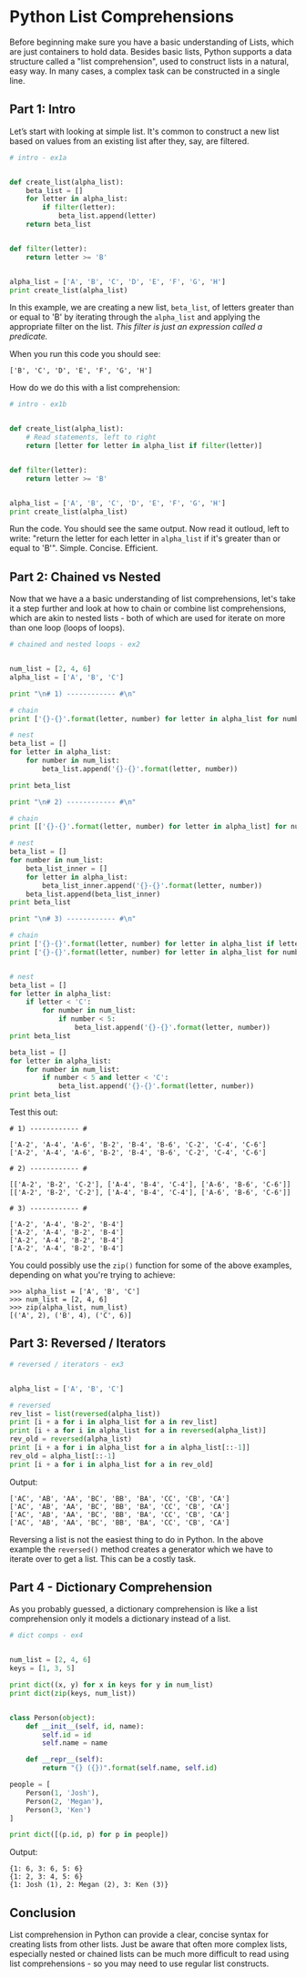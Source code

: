 # Python List Comprehensions

Before beginning make sure you have a basic understanding of Lists, which are just containers to hold data. Besides basic lists, Python supports a data structure called a "list comprehension", used to construct lists in a natural, easy way. In many cases, a complex task can be constructed in a single line.

## Part 1: Intro

Let’s start with looking at simple list. It's common to construct a new list based on values from an existing list after they, say, are filtered. 

```python
# intro - ex1a


def create_list(alpha_list):
    beta_list = []
    for letter in alpha_list:
        if filter(letter):
            beta_list.append(letter)
    return beta_list


def filter(letter):
    return letter >= 'B'


alpha_list = ['A', 'B', 'C', 'D', 'E', 'F', 'G', 'H']
print create_list(alpha_list)
```

In this example, we are creating a new list, `beta_list`, of letters greater than or equal to 'B' by iterating through the `alpha_list` and applying the appropriate filter on the list. *This filter is just an expression called a predicate.*

When you run this code you should see:

```
['B', 'C', 'D', 'E', 'F', 'G', 'H']
```

How do we do this with a list comprehension: 

```python
# intro - ex1b


def create_list(alpha_list):
    # Read statements, left to right
    return [letter for letter in alpha_list if filter(letter)]


def filter(letter):
    return letter >= 'B'


alpha_list = ['A', 'B', 'C', 'D', 'E', 'F', 'G', 'H']
print create_list(alpha_list)
```

Run the code. You should see the same output. Now read it outloud, left to write: "return the letter for each letter in `alpha_list` if it's greater than or equal to 'B'". Simple. Concise. Efficient.

## Part 2: Chained vs Nested

Now that we have a a basic understanding of list comprehensions, let's take it a step further and look at how to chain or combine list comprehensions, which are akin to nested lists - both of which are used for iterate on more than one loop (loops of loops).

```python
# chained and nested loops - ex2


num_list = [2, 4, 6]
alpha_list = ['A', 'B', 'C']

print "\n# 1) ------------ #\n"

# chain
print ['{}-{}'.format(letter, number) for letter in alpha_list for number in num_list]

# nest
beta_list = []
for letter in alpha_list:
    for number in num_list:
        beta_list.append('{}-{}'.format(letter, number))

print beta_list

print "\n# 2) ------------ #\n"

# chain
print [['{}-{}'.format(letter, number) for letter in alpha_list] for number in num_list]

# nest
beta_list = []
for number in num_list:
    beta_list_inner = []
    for letter in alpha_list:
        beta_list_inner.append('{}-{}'.format(letter, number))
    beta_list.append(beta_list_inner)
print beta_list

print "\n# 3) ------------ #\n"

# chain
print ['{}-{}'.format(letter, number) for letter in alpha_list if letter < 'C' for number in num_list if number < 5]
print ['{}-{}'.format(letter, number) for letter in alpha_list for number in num_list if number < 5 and letter < 'C']


# nest
beta_list = []
for letter in alpha_list:
    if letter < 'C':
        for number in num_list:
            if number < 5:
                beta_list.append('{}-{}'.format(letter, number))
print beta_list

beta_list = []
for letter in alpha_list:
    for number in num_list:
        if number < 5 and letter < 'C':
            beta_list.append('{}-{}'.format(letter, number))
print beta_list
```

Test this out:

```
# 1) ------------ #

['A-2', 'A-4', 'A-6', 'B-2', 'B-4', 'B-6', 'C-2', 'C-4', 'C-6']
['A-2', 'A-4', 'A-6', 'B-2', 'B-4', 'B-6', 'C-2', 'C-4', 'C-6']

# 2) ------------ #

[['A-2', 'B-2', 'C-2'], ['A-4', 'B-4', 'C-4'], ['A-6', 'B-6', 'C-6']]
[['A-2', 'B-2', 'C-2'], ['A-4', 'B-4', 'C-4'], ['A-6', 'B-6', 'C-6']]

# 3) ------------ #

['A-2', 'A-4', 'B-2', 'B-4']
['A-2', 'A-4', 'B-2', 'B-4']
['A-2', 'A-4', 'B-2', 'B-4']
['A-2', 'A-4', 'B-2', 'B-4']
```

You could possibly use the `zip()` function for some of the above examples, depending on what you're trying to achieve:

```
>>> alpha_list = ['A', 'B', 'C']
>>> num_list = [2, 4, 6]
>>> zip(alpha_list, num_list)
[('A', 2), ('B', 4), ('C', 6)]
```

## Part 3: Reversed / Iterators

```python
# reversed / iterators - ex3


alpha_list = ['A', 'B', 'C']

# reversed 
rev_list = list(reversed(alpha_list))
print [i + a for i in alpha_list for a in rev_list]
print [i + a for i in alpha_list for a in reversed(alpha_list)]
rev_old = reversed(alpha_list)
print [i + a for i in alpha_list for a in alpha_list[::-1]]
rev_old = alpha_list[::-1]
print [i + a for i in alpha_list for a in rev_old]
```

Output:

```
['AC', 'AB', 'AA', 'BC', 'BB', 'BA', 'CC', 'CB', 'CA']
['AC', 'AB', 'AA', 'BC', 'BB', 'BA', 'CC', 'CB', 'CA']
['AC', 'AB', 'AA', 'BC', 'BB', 'BA', 'CC', 'CB', 'CA']
['AC', 'AB', 'AA', 'BC', 'BB', 'BA', 'CC', 'CB', 'CA']
```

Reversing a list is not the easiest thing to do in Python. In the above example the `reversed()` method creates a generator which we have to iterate over to get a list. This can be a costly task.


## Part 4 - Dictionary Comprehension

As you probably guessed, a dictionary comprehension is like a list comprehension only it models a dictionary instead of a list.

```python
# dict comps - ex4


num_list = [2, 4, 6]
keys = [1, 3, 5]

print dict((x, y) for x in keys for y in num_list)
print dict(zip(keys, num_list))


class Person(object):
    def __init__(self, id, name):
        self.id = id
        self.name = name

    def __repr__(self):
        return "{} ({})".format(self.name, self.id)

people = [
    Person(1, 'Josh'),
    Person(2, 'Megan'),
    Person(3, 'Ken')
]

print dict([(p.id, p) for p in people])
```

Output:

```
{1: 6, 3: 6, 5: 6}
{1: 2, 3: 4, 5: 6}
{1: Josh (1), 2: Megan (2), 3: Ken (3)}
```


## Conclusion

List comprehension in Python can provide a clear, concise syntax for creating lists from other lists. Just be aware that often more complex lists, especially nested or chained lists can be much more difficult to read using list comprehensions - so you may need to use regular list constructs.